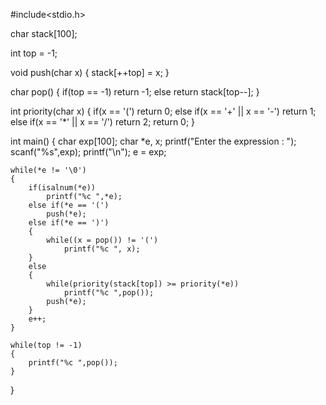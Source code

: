 #include<stdio.h>


char stack[100];

int top = -1;

void push(char x)
{
    stack[++top] = x;
}

char pop()
{
    if(top == -1)
        return -1;
    else
        return stack[top--];
}

int priority(char x)
{
    if(x == '(')
        return 0;
    else if(x == '+' || x == '-')
        return 1;
    else if(x == '*' || x == '/')
        return 2;
    return 0;
}

int main()
{
    char exp[100];
    char *e, x;
    printf("Enter the expression : ");
    scanf("%s",exp);
    printf("\n");
    e = exp;
    
    while(*e != '\0')
    {
        if(isalnum(*e))
            printf("%c ",*e);
        else if(*e == '(')
            push(*e);
        else if(*e == ')')
        {
            while((x = pop()) != '(')
                printf("%c ", x);
        }
        else
        {
            while(priority(stack[top]) >= priority(*e))
                printf("%c ",pop());
            push(*e);
        }
        e++;
    }
    
    while(top != -1)
    {
        printf("%c ",pop());
    }
}
